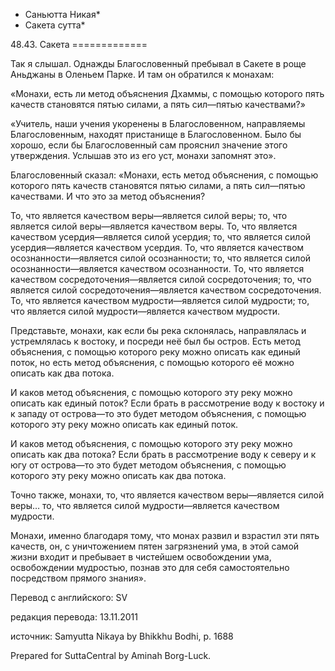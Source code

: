 * Саньютта Никая*
* Сакета сутта*

48\.43\. Сакета
\=\=\=\=\=\=\=\=\=\=\=\=\=

Так я слышал\. Однажды Благословенный пребывал в Сакете в роще Аньджаны в Оленьем Парке\. И там он обратился к монахам:

«Монахи, есть ли метод объяснения Дхаммы, с помощью которого пять качеств становятся пятью силами, а пять сил—пятью качествами?»

«Учитель, наши учения укоренены в Благословенном, направляемы Благословенным, находят пристанище в Благословенном\. Было бы хорошо, если бы Благословенный сам прояснил значение этого утверждения\. Услышав это из его уст, монахи запомнят это»\.

Благословенный сказал: «Монахи, есть метод объяснения, с помощью которого пять качеств становятся пятью силами, а пять сил—пятью качествами\. И что это за метод объяснения?

То, что является качеством веры—является силой веры; то, что является силой веры—является качеством веры\. То, что является качеством усердия—является силой усердия; то, что является силой усердия—является качеством усердия\. То, что является качеством осознанности—является силой осознанности; то, что является силой осознанности—является качеством осознанности\. То, что является качеством сосредоточения—является силой сосредоточения; то, что является силой сосредоточения—является качеством сосредоточения\. То, что является качеством мудрости—является силой мудрости; то, что является силой мудрости—является качеством мудрости\.

Представьте, монахи, как если бы река склонялась, направлялась и устремлялась к востоку, и посреди неё был бы остров\. Есть метод объяснения, с помощью которого реку можно описать как единый поток, но есть метод объяснения, с помощью которого её можно описать как два потока\.

И каков метод объяснения, с помощью которого эту реку можно описать как единый поток? Если брать в рассмотрение воду к востоку и к западу от острова—то это будет методом объяснения, с помощью которого эту реку можно описать как единый поток\.

И каков метод объяснения, с помощью которого эту реку можно описать как два потока? Если брать в рассмотрение воду к северу и к югу от острова—то это будет методом объяснения, с помощью которого эту реку можно описать как два потока\.

Точно также, монахи, то, что является качеством веры—является силой веры… то, что является силой мудрости—является качеством мудрости\.

Монахи, именно благодаря тому, что монах развил и взрастил эти пять качеств, он, с уничтожением пятен загрязнений ума, в этой самой жизни входит и пребывает в чистейшем освобождении ума, освобождении мудростью, познав это для себя самостоятельно посредством прямого знания»\.

Перевод с английского: SV

редакция перевода: 13\.11\.2011

источник: Samyutta Nikaya by Bhikkhu Bodhi, p\. 1688

Prepared for SuttaCentral by Aminah Borg\-Luck\.